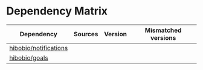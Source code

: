 # Dependency Matrix

Dependency | Sources | Version | Mismatched versions
---------- | ------- | ------- | -------------------
[hibobio/notifications](https://github.com/hibobio/notifications.git) |  | []() | 
[hibobio/goals](https://github.com/hibobio/goals.git) |  | []() | 

